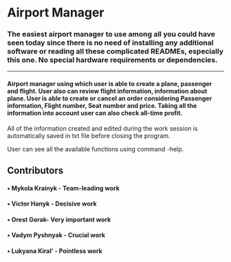 Airport Manager
=============================
### The easiest airport manager to use among all you could have seen today since there is no need of installing any additional software or reading all these complicated READMEs, especially this one. No special hardware requirements or dependencies.
------------------------------------------------------------------------------------------------------------------------------------


#### Airport manager using which user is able to create a plane, passenger and flight. User also can review flight information, information about plane. User is able to create or cancel an order considering Passenger information, Flight number, Seat number and price. Taking all the information into account user can also check all-time profit. 
All of the information created and edited during the work session is automatically saved in txt file before closing the program.

User can see all the available functions using command -help. 



## **Contributors**

####	•	Mykola Krainyk - Team-leading work 
####	•	Victor Hanyk - Decisive work
####	•	Orest Gorak- Very important work
####	•	Vadym Pyshnyak - Crucial work
####	•	Lukyana Kiral’ - Pointless work


